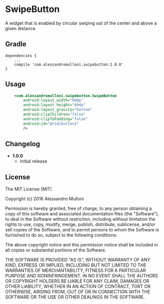 SwipeButton
===========

A widget that is enabled by circular swiping out of the center and above a given distance.

Gradle
------
```
dependencies {
    ...
    compile 'com.alessandromulloni.swipebutton:1.0.0'
}
```

Usage
-----
```xml
    <com.alessandromulloni.swipebutton.SwipeButton
        android:layout_width="60dp"
        android:layout_height="60dp"
        android:layout_gravity="bottom"
        android:clipChildren="false"
        android:clipToPadding="false"
        android:id="@+id/button1"
        />
```

Changelog
---------
* **1.0.0**
    * Initial release

License
-------

The MIT License (MIT)

Copyright (c) 2016 Alessandro Mulloni

Permission is hereby granted, free of charge, to any person obtaining a copy
of this software and associated documentation files (the "Software"), to deal
in the Software without restriction, including without limitation the rights
to use, copy, modify, merge, publish, distribute, sublicense, and/or sell
copies of the Software, and to permit persons to whom the Software is
furnished to do so, subject to the following conditions:

The above copyright notice and this permission notice shall be included in all
copies or substantial portions of the Software.

THE SOFTWARE IS PROVIDED "AS IS", WITHOUT WARRANTY OF ANY KIND, EXPRESS OR
IMPLIED, INCLUDING BUT NOT LIMITED TO THE WARRANTIES OF MERCHANTABILITY,
FITNESS FOR A PARTICULAR PURPOSE AND NONINFRINGEMENT. IN NO EVENT SHALL THE
AUTHORS OR COPYRIGHT HOLDERS BE LIABLE FOR ANY CLAIM, DAMAGES OR OTHER
LIABILITY, WHETHER IN AN ACTION OF CONTRACT, TORT OR OTHERWISE, ARISING FROM,
OUT OF OR IN CONNECTION WITH THE SOFTWARE OR THE USE OR OTHER DEALINGS IN THE
SOFTWARE.
